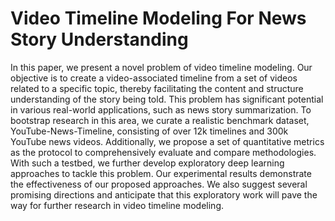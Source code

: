 # Video Timeline Modeling For News Story Understanding

In this paper, we present a novel problem of video timeline modeling. Our objective is to create a video-associated timeline from a set of videos related to a specific topic, thereby facilitating the content and structure understanding of the story being told. This problem has significant potential in various real-world applications, such as news story summarization. To bootstrap research in this area, we curate a realistic benchmark dataset, YouTube-News-Timeline, consisting of over 12k timelines and 300k YouTube news videos. Additionally, we propose a set of quantitative metrics as the protocol to comprehensively evaluate and compare methodologies. With such a testbed, we further develop exploratory deep learning approaches to tackle this problem. Our experimental results demonstrate the effectiveness of our proposed approaches. We also suggest several promising directions and anticipate that this exploratory work will pave the way for further research in video timeline modeling.


